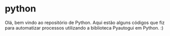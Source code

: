 # python
Olá, bem vindo ao repositório de Python. Aqui estão alguns códigos que fiz para automatizar processos utilizando a biblioteca Pyautogui em Python. :)


